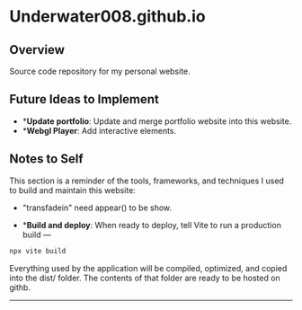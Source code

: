 # Underwater008.github.io

## Overview

Source code repository for my personal website.

## Future Ideas to Implement

- ***Update portfolio**: Update and merge portfolio website into this website.
- ***Webgl Player**: Add interactive elements.

## Notes to Self

This section is a reminder of the tools, frameworks, and techniques I used to build and maintain this website:
- "transfadein" need appear() to be show. 

- ***Build and deploy**: 
When ready to deploy, tell Vite to run a production build —
```bash
npx vite build 
```
Everything used by the application will be compiled, optimized, and copied into the dist/ folder. The contents of that folder are ready to be hosted on githb.

---
